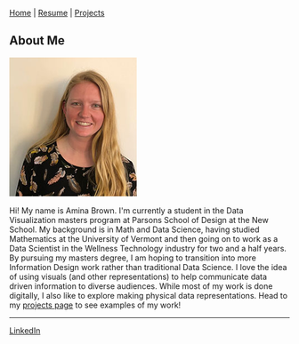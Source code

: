 [Home](https://amina-brown.github.io) | [Resume]() | [Projects](https://amina-brown.github.io/projects.html)


## About Me

![Headshot](/headshot.jpg)

Hi! My name is Amina Brown. I'm currently a student in the Data Visualization masters program at Parsons School of Design at the New School. 
My background is in Math and Data Science, having studied Mathematics at the University of Vermont and then going on to work as a 
Data Scientist in the Wellness Technology industry for two and a half years. By pursuing my masters degree, I am hoping to transition into more
Information Design work rather than traditional Data Science. I love the idea of using visuals (and other representations) to help communicate
data driven information to diverse audiences. While most of my work is done digitally, I also like to explore making physical data representations. Head to my [projects page](https://amina-brown.github.io/projects.html) to see examples of my work!

***
[LinkedIn](https://www.linkedin.com/in/aminagbrown)
